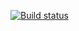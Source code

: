 [![Build status](https://ci.appveyor.com/api/projects/status/3r77cmf59sn3job9?svg=true)](https://ci.appveyor.com/project/Vito-jj/homework-2-3-task-2)
